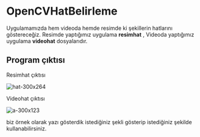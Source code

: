 # OpenCVHatBelirleme

<p> Uygulamamızda hem videoda hemde resimde ki şekillerin hatlarını göstereceğiz. 
  Resimde yaptığımız uygulama <strong>resimhat</strong> , Videoda yaptığımız uygulama <strong>videohat</strong>   dosyalarıdır.
</p>

<h2> Program çıktısı</h2>
<p> Resimhat çıktısı</p>

![hat-300x264](https://user-images.githubusercontent.com/47007407/52842859-6ded8b00-3111-11e9-9ee6-a8f803053253.png)

<p> Videohat çıktısı </p>

![a-300x123](https://user-images.githubusercontent.com/47007407/52842903-91183a80-3111-11e9-9c41-18eb7f41468c.png)

<p> biz örnek olarak yazı gösterdik istediğiniz şekli gösterip istediğiniz şekilde kullanabilirsiniz.</p>
